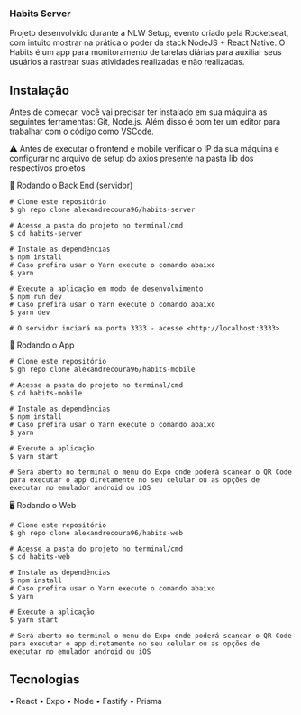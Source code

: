 ### Habits Server

Projeto desenvolvido durante a NLW Setup, evento criado pela Rocketseat, com intuito mostrar na prática o poder da stack NodeJS + React Native.
O Habits é um app para monitoramento de tarefas diárias para auxiliar seus usuários a rastrear suas atividades realizadas e não realizadas.


## Instalação

Antes de começar, você vai precisar ter instalado em sua máquina as seguintes ferramentas: Git, Node.js. Além disso é bom ter um editor para trabalhar com o código como VSCode.

⚠ Antes de executar o frontend e mobile verificar o IP da sua máquina e configurar no arquivo de setup do axios presente na pasta lib dos respectivos projetos

🎲 Rodando o Back End (servidor)
```
# Clone este repositório
$ gh repo clone alexandrecoura96/habits-server

# Acesse a pasta do projeto no terminal/cmd
$ cd habits-server

# Instale as dependências
$ npm install
# Caso prefira usar o Yarn execute o comando abaixo
$ yarn

# Execute a aplicação em modo de desenvolvimento
$ npm run dev
# Caso prefira usar o Yarn execute o comando abaixo
$ yarn dev

# O servidor inciará na porta 3333 - acesse <http://localhost:3333>
```

📱 Rodando o App
```
# Clone este repositório
$ gh repo clone alexandrecoura96/habits-mobile

# Acesse a pasta do projeto no terminal/cmd
$ cd habits-mobile

# Instale as dependências
$ npm install
# Caso prefira usar o Yarn execute o comando abaixo
$ yarn

# Execute a aplicação
$ yarn start

# Será aberto no terminal o menu do Expo onde poderá scanear o QR Code para executar o app diretamente no seu celular ou as opções de executar no emulador android ou iOS
```

🖥️ Rodando o Web
```
# Clone este repositório
$ gh repo clone alexandrecoura96/habits-web

# Acesse a pasta do projeto no terminal/cmd
$ cd habits-web

# Instale as dependências
$ npm install
# Caso prefira usar o Yarn execute o comando abaixo
$ yarn

# Execute a aplicação
$ yarn start

# Será aberto no terminal o menu do Expo onde poderá scanear o QR Code para executar o app diretamente no seu celular ou as opções de executar no emulador android ou iOS
```

## Tecnologias
• React
• Expo
• Node
• Fastify
• Prisma
